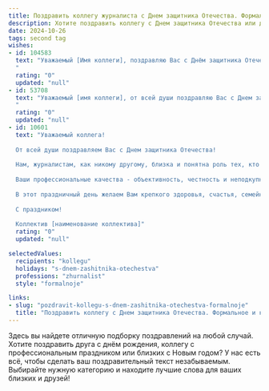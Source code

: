 ```yaml
---
title: Поздравить коллегу журналиста с Днем защитника Отечества. Формальное и красивое
description: Хотите поздравить коллегу с Днем защитника Отечества или другим праздником? Наш ИИ создаст незабываемое поздравление, а вы обязательно выделитесь среди других.  
date: 2024-10-26
tags: second tag
wishes:
- id: 104583
  text: "Уважаемый [Имя коллеги], поздравляю Вас с Днём защитника Отечества! Желаю Вам крепкого здоровья, профессиональных успехов в журналистике и благополучия во всех начинаниях.  Пусть Ваша работа всегда приносит удовлетворение и  вклад в развитие объективной и честной информации.
  "
  rating: "0"
  updated: "null"
- id: 53708
  text: "Уважаемый [имя коллеги], от всей души поздравляю Вас с Днем защитника Отечества! Желаю Вам крепкого здоровья,  уверенности в себе и неиссякаемого оптимизма в нелёгком труде журналиста. Пусть Ваша работа всегда будет честной, объективной и востребованной.
  "
  rating: "0"
  updated: "null"
- id: 10601
  text: "Уважаемый коллега!
  
  От всей души поздравляем Вас с Днем защитника Отечества!
  
  Нам, журналистам, как никому другому, близка и понятна роль тех, кто стоит на страже нашей страны. Ведь мы не только пишем и говорим о защитниках Отечества, но и сами являемся свидетелями их мужества, отваги и верности долгу.
  
  Ваши профессиональные качества - объективность, честность и неподкупность - это те же качества, которыми должен обладать настоящий защитник. Благодаря вашему труду люди узнают правду о событиях, происходящих в нашей стране и за ее пределами. Вы способствуете укреплению обороноспособности нашей Родины, воспитывая в гражданах патриотизм и любовь к Отчизне.
  
  В этот праздничный день желаем Вам крепкого здоровья, счастья, семейного благополучия и новых профессиональных успехов! Пусть Ваша работа всегда будет востребована и приносит пользу обществу!
  
  С праздником!
  
  Коллектив [наименование коллектива]"
  rating: "0"
  updated: "null"

selectedValues:
  recipients: "kollegu"
  holidays: "s-dnem-zashitnika-otechestva"
  professions: "zhurnalist"
  style: "formalnoje"

links:
- slug: "pozdravit-kollegu-s-dnem-zashitnika-otechestva-formalnoje"
  title: "Поздравить коллегу с Днем защитника Отечества. Формальное и красивое"
---
```


Здесь вы найдете отличную подборку поздравлений на любой случай.
Хотите поздравить друга с днём рождения, коллегу с профессиональным праздником или близких с Новым годом? У нас есть всё, чтобы сделать ваш поздравительный текст незабываемым. Выбирайте нужную категорию и находите лучшие слова для ваших близких и друзей!
